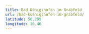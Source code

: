 ```yaml
---
title: Bad Königshofen im Grabfeld
url: /bad-koenigshofen-im-grabfeld/
latitude: 50.299
longitude: 10.46
---
```

